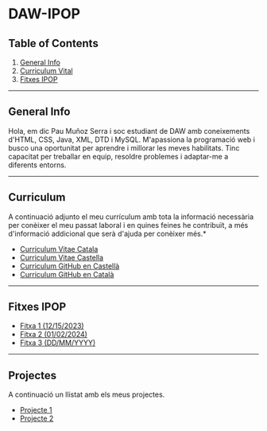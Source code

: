 # DAW-IPOP
## Table of Contents
1. [General Info](#general-info)
2. [Curriculum Vital](#curriculum)
3. [Fitxes IPOP](#fitxes-IPOP)

***
## General Info
Hola, em dic Pau Muñoz Serra i soc estudiant de DAW amb coneixements d'HTML, CSS, Java, XML, DTD i MySQL. M'apassiona la programació web i busco una oportunitat per aprendre i millorar les meves habilitats. Tinc capacitat per treballar en equip, resoldre problemes i adaptar-me a diferents entorns.

***
## Curriculum
A continuació adjunto el meu currículum amb tota la informació necessària per conèixer el meu passat laboral i en quines feines he contribuït, a més d'informació addicional que serà d'ajuda per conèixer més.* 
* [Curriculum Vitae Catala](https://github.com/MunozSerraPau/DAW-IPOP/blob/main/Curriculum/CV-PauMu%C3%B1oz-Catala.pdf)
* [Curriculum Vitae Castella](https://github.com/MunozSerraPau/DAW-IPOP/blob/main/Curriculum/CV-PauMu%C3%B1oz-Castella.pdf)
* [Curriculum GitHub en Castellà](https://github.com/MunozSerraPau/DAW-IPOP/blob/main/Curriculum/Curriculum%20Cast.md)
* [Curriculum GitHub en Català](https://github.com/MunozSerraPau/DAW-IPOP/blob/main/Curriculum/Curr%C3%ADculum%20Cat.md)

***
## Fitxes IPOP
* [Fitxa 1 (12/15/2023)](https://github.com/XinLu85/DAW-IPOP/blob/main/Fitxes-IPOP/IPOP-Fitxa1b-Sa%20Palomera.pdf)
* [Fitxa 2 (01/02/2024)](https://github.com/XinLu85/DAW-IPOP/blob/main/Fitxes-IPOP/IPOP-Fitxa2b-Sa%20Palomera.pdf)
* [Fitxa 3 (DD/MM/YYYY)]()
***

## Projectes
A continuació un llistat amb els meus projectes.
* [Projecte 1]()
* [Projecte 2]()
